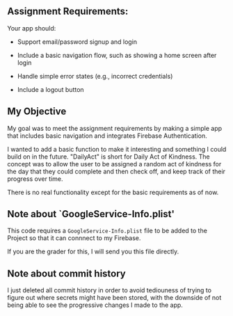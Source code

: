 ## Assignment Requirements:

Your app should:

- Support email/password signup and login

- Include a basic navigation flow, such as showing a home screen after login

- Handle simple error states (e.g., incorrect credentials)

- Include a logout button

## My Objective

My goal was to meet the assignment requirements by making a simple app that includes basic navigation and integrates Firebase Authentication.

I wanted to add a basic function to make it interesting and something I could build on in the future. "DailyAct" is short for Daily Act of Kindness. The concept was to allow the user to be assigned a random act of kindness for the day that they could complete and then check off, and keep track of their progress over time.

There is no real functionality except for the basic requirements as of now.

## Note about `GoogleService-Info.plist'

This code requires a `GoogleService-Info.plist` file to be added to the Project so that it can connnect to my Firebase. 

If you are the grader for this, I will send you this file directly.

## Note about commit history

I just deleted all commit history in order to avoid tediouness of trying to figure out where secrets might have been stored, with the downside of not being able to see the progressive changes I made to the app.
